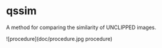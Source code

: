 # qssim
A method for comparing the similarity of UNCLIPPED images.

![procedure](doc/procedure.jpg procedure)
